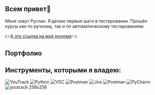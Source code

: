 ##  Всем привет👋

Меня зовут Руслан. Я делаю первые шаги в тестировании. Прошёл курсы как по ручному, так и по автоматическому тестированиям.


👉[А это ссылка на моё резюме](https://hh.ru/resume/12989c53ff09b401910039ed1f45743449314c)👈
 
## Портфолио

## Инструменты, которыми я владею:



![YouTrack](https://upload.wikimedia.org/wikipedia/commons/thumb/8/85/YouTrack_icon.svg/1200px-YouTrack_icon.svg.png)
![Python](https://www.svgrepo.com/show/376344/python.svg)
![VSC](https://static-00.iconduck.com/assets.00/visual-studio-code-icon-1024x1014-0zgsdxrt.png)
![Postman](https://github.com/user-attachments/assets/002d04f9-89cc-485c-9be7-0356fe3b9d81)
![Jira](https://github.com/user-attachments/assets/68d39317-76c5-40a2-b561-d8cd09abe5f1)
![Postman](https://github.com/user-attachments/assets/c8d20819-5b29-4f41-bafb-d600a5c08afd)
![PyCharm](https://github.com/user-attachments/assets/20590b32-a98b-4b03-bbe2-3b94492abd4d)
![youtrack 256x256](https://github.com/user-attachments/assets/425e70d4-607a-4dee-9235-0f202a7db128)
